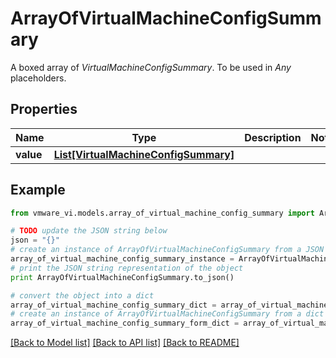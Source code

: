 # ArrayOfVirtualMachineConfigSummary

A boxed array of *VirtualMachineConfigSummary*. To be used in *Any* placeholders. 

## Properties
Name | Type | Description | Notes
------------ | ------------- | ------------- | -------------
**value** | [**List[VirtualMachineConfigSummary]**](VirtualMachineConfigSummary.md) |  | 

## Example

```python
from vmware_vi.models.array_of_virtual_machine_config_summary import ArrayOfVirtualMachineConfigSummary

# TODO update the JSON string below
json = "{}"
# create an instance of ArrayOfVirtualMachineConfigSummary from a JSON string
array_of_virtual_machine_config_summary_instance = ArrayOfVirtualMachineConfigSummary.from_json(json)
# print the JSON string representation of the object
print ArrayOfVirtualMachineConfigSummary.to_json()

# convert the object into a dict
array_of_virtual_machine_config_summary_dict = array_of_virtual_machine_config_summary_instance.to_dict()
# create an instance of ArrayOfVirtualMachineConfigSummary from a dict
array_of_virtual_machine_config_summary_form_dict = array_of_virtual_machine_config_summary.from_dict(array_of_virtual_machine_config_summary_dict)
```
[[Back to Model list]](../README.md#documentation-for-models) [[Back to API list]](../README.md#documentation-for-api-endpoints) [[Back to README]](../README.md)


